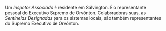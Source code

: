 ﻿Um <em>Inspetor Associado</em> é residente em Sálvington. É o representante pessoal do Executivo Supremo de Orvônton. Colaboradoras suas, as <em>Sentinelas Designadas</em> para os sistemas locais, são também representantes do Supremo Executivo de Orvônton.